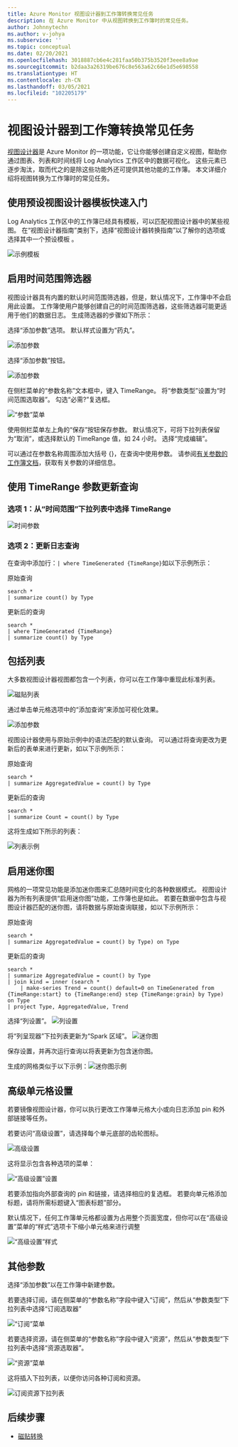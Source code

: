 ```yaml
---
title: Azure Monitor 视图设计器到工作簿转换常见任务
description: 在 Azure Monitor 中从视图转换到工作簿时的常见任务。
author: Johnnytechn
ms.author: v-johya
ms.subservice: ''
ms.topic: conceptual
ms.date: 02/20/2021
ms.openlocfilehash: 3018887cb6e4c281faa50b375b3520f3eee8a9ae
ms.sourcegitcommit: b2daa3a26319be676c8e563a62c66e1d5e698558
ms.translationtype: HT
ms.contentlocale: zh-CN
ms.lasthandoff: 03/05/2021
ms.locfileid: "102205179"
---
```

# <a name="view-designer-to-workbooks-conversion-common-tasks"></a>视图设计器到工作簿转换常见任务
[视图设计器](view-designer.md)是 Azure Monitor 的一项功能，它让你能够创建自定义视图，帮助你通过图表、列表和时间线将 Log Analytics 工作区中的数据可视化。 这些元素已逐步淘汰，取而代之的是除这些功能外还可提供其他功能的工作簿。 本文详细介绍将视图转换为工作簿时的常见任务。


## <a name="quickstart-with-preset-view-designer-templates"></a>使用预设视图设计器模板快速入门

Log Analytics 工作区中的工作簿已经具有模板，可以匹配视图设计器中的某些视图。 在“视图设计器指南”类别下，选择“视图设计器转换指南”以了解你的选项或选择其中一个预设模板 。

![示例模板](./media/view-designer-conversion-tasks/templates.png)

## <a name="enabling-time-range-filter"></a>启用时间范围筛选器
视图设计器具有内置的默认时间范围筛选器，但是，默认情况下，工作簿中不会启用此设置。 工作簿使用户能够创建自己的时间范围筛选器，这些筛选器可能更适用于他们的数据日志。 生成筛选器的步骤如下所示：

选择“添加参数”选项。 默认样式设置为“药丸”。

![添加参数](./media/view-designer-conversion-tasks/add-param.png)

 选择“添加参数”按钮。

![添加参数](./media/view-designer-conversion-tasks/add-parameter.png)

在侧栏菜单的“参数名称”文本框中，键入 TimeRange。 将“参数类型”设置为“时间范围选取器”。 勾选“必需?”复选框。

![“参数”菜单](./media/view-designer-conversion-tasks/parameter-menu.png)

使用侧栏菜单左上角的“保存”按钮保存参数。 默认情况下，可将下拉列表保留为“取消”，或选择默认的 TimeRange 值，如 24 小时。 选择“完成编辑”。

可以通过在参数名称周围添加大括号 {}，在查询中使用参数。 请参阅[有关参数的工作簿文档](https://github.com/microsoft/Application-Insights-Workbooks/blob/master/Documentation/Parameters/Parameters.md)，获取有关参数的详细信息。

## <a name="updating-queries-with-the-timerange-parameter"></a>使用 TimeRange 参数更新查询

### <a name="option-1-select-timerange-from-the-time-range-dropdown"></a>选项 1：从“时间范围”下拉列表中选择 TimeRange

![时间参数](./media/view-designer-conversion-tasks/time-parameter.png)

### <a name="option-2-update-your-log-queries"></a>选项 2：更新日志查询

在查询中添加行：`| where TimeGenerated {TimeRange}`如以下示例所示：

原始查询
```KQL
search * 
| summarize count() by Type
```

更新后的查询
```KQL
search * 
| where TimeGenerated {TimeRange} 
| summarize count() by Type
```

## <a name="including-a-list"></a>包括列表
大多数视图设计器视图都包含一个列表，你可以在工作簿中重现此标准列表。

![磁贴列表](./media/view-designer-conversion-tasks/tile-list.png)

通过单击单元格选项中的“添加查询”来添加可视化效果。

![添加参数](./media/view-designer-conversion-tasks/add-param.png)

视图设计器使用与原始示例中的语法匹配的默认查询。 可以通过将查询更改为更新后的表单来进行更新，如以下示例所示：

原始查询
```KQL
search * 
| summarize AggregatedValue = count() by Type
```

更新后的查询
```KQL
search * 
| summarize Count = count() by Type
```

这将生成如下所示的列表：

![列表示例](./media/view-designer-conversion-tasks/list-example.png)

## <a name="enabling-sparklines"></a>启用迷你图
网格的一项常见功能是添加迷你图来汇总随时间变化的各种数据模式。 视图设计器为所有列表提供“启用迷你图”功能，工作簿也是如此。 若要在数据中包含与视图设计器匹配的迷你图，请将数据与原始查询联接，如以下示例所示：

原始查询
```KQL
search *
| summarize AggregatedValue = count() by Type) on Type
```

更新后的查询
```KQL
search * 
| summarize AggregatedValue = count() by Type
| join kind = inner (search * 
    | make-series Trend = count() default=0 on TimeGenerated from {TimeRange:start} to {TimeRange:end} step {TimeRange:grain} by Type) on Type
| project Type, AggregatedValue, Trend
```

选择“列设置”。
![列设置](./media/view-designer-conversion-tasks/column-settings.png)

将“列呈现器”下拉列表更新为“Spark 区域”。
![迷你图](./media/view-designer-conversion-tasks/sparkline.png)

保存设置，并再次运行查询以将表更新为包含迷你图。

生成的网格类似于以下示例：![迷你图示例](./media/view-designer-conversion-tasks/sparkline-example.png)

## <a name="advanced-cell-settings"></a>高级单元格设置
若要镜像视图设计器，你可以执行更改工作簿单元格大小或向日志添加 pin 和外部链接等任务。

若要访问“高级设置”，请选择每个单元底部的齿轮图标。

![高级设置](./media/view-designer-conversion-tasks/advanced-settings.png)

这将显示包含各种选项的菜单：

![“高级设置”设置](./media/view-designer-conversion-tasks/advanced-settings-settings.png)

若要添加指向外部查询的 pin 和链接，请选择相应的复选框。 若要向单元格添加标题，请将所需标题键入“图表标题”部分。

默认情况下，任何工作簿单元格都设置为占用整个页面宽度，但你可以在“高级设置”菜单的“样式”选项卡下缩小单元格来进行调整 

![“高级设置”样式](./media/view-designer-conversion-tasks/advanced-settings-style.png)

 
## <a name="additional-parameters"></a>其他参数
选择“添加参数”以在工作簿中新建参数。 

若要选择订阅，请在侧菜单的“参数名称”字段中键入“订阅”，然后从“参数类型”下拉列表中选择“订阅选取器”

![“订阅”菜单](./media/view-designer-conversion-tasks/subscription-filter.png)

若要选择资源，请在侧菜单的“参数名称”字段中键入“资源”，然后从“参数类型”下拉列表中选择“资源选取器”。

![“资源”菜单](./media/view-designer-conversion-tasks/resource-filter.png)

这将插入下拉列表，以便你访问各种订阅和资源。

![订阅资源下拉列表](./media/view-designer-conversion-tasks/subscription-resource.png)


## <a name="next-steps"></a>后续步骤
- [磁贴转换](view-designer-conversion-tiles.md)

